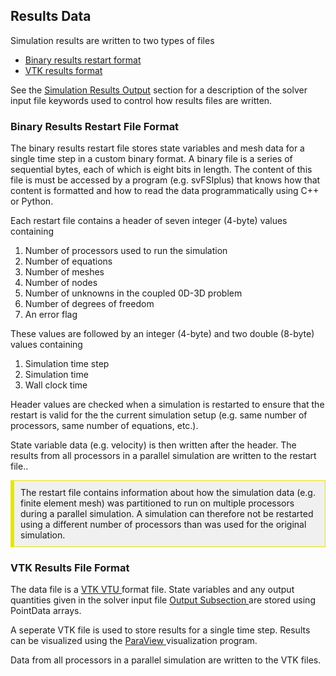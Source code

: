 
<h2 id="data_file_formats_results"> Results Data </h2>
Simulation results are written to two types of files
<ul style="list-style-type:disc">
<li> <a href="#data_file_formats_results_bin"> Binary results restart format </a> </li> 
<li> <a href="#data_file_formats_results_vtk"> VTK results format </a> </li> 
</ul>

See the <a href="#run_simulation_output"> Simulation Results Output</a> section for a description of the
solver input file keywords used to control how results files are written.

<!-- --------------------------------------------------------- -->
<!-- --------------- Binary Results Format ------------------- -->
<!-- --------------------------------------------------------- -->

<h3 id="data_file_formats_results_bin"> Binary Results Restart File Format </h3>
The binary results restart file stores state variables and mesh data for a single time step in a custom binary format. 
A binary file is a series of sequential bytes, each of which is eight bits in length. The content of this
file is must be accessed by a program (e.g. svFSIplus) that knows how that content is formatted and how to read 
the data programmatically using C++ or Python.

Each restart file contains a header of seven integer (4-byte) values containing  
<ol>
<li> Number of processors used to run the simulation </li>
<li> Number of equations </li>
<li> Number of meshes </li>
<li> Number of nodes </li>
<li> Number of unknowns in the coupled 0D-3D problem </li>
<li> Number of degrees of freedom </li>
<li> An error flag </li>
</ol>

These values are followed by an integer (4-byte) and two double (8-byte) values containing  
<ol>
<li> Simulation time step </li>
<li> Simulation time </li>
<li> Wall clock time </li>
</ol>

Header values are checked when a simulation is restarted to ensure that the restart is valid for the 
the current simulation setup (e.g. same number of processors, same number of equations, etc.).

State variable data (e.g. velocity) is then written after the header. The results from all processors 
in a parallel simulation are written to the restart file..

<div style="background-color: #F0F0F0; padding: 10px; border: 1px solid #e6e600; border-left: 6px solid #e6e600">
The restart file contains information about how the simulation data (e.g. finite element mesh) was partitioned 
to run on multiple processors during a parallel simulation. A simulation can therefore not be restarted using
a different number of processors than was used for the original simulation.
</div>

<!-- --------------------------------------------------------- -->
<!-- --------------- VTK Results Format ---------------------- -->
<!-- --------------------------------------------------------- -->

<h3 id="data_file_formats_results_vtk"> VTK Results File Format </h3>
The data file is a <a href="#appendix_vtk_file_format"> VTK VTU </a> format file. 
State variables and any output quantities given in the solver input file 
<a href="#output_parameters"> Output Subsection </a> are stored using PointData arrays.

A seperate VTK file is used to store results for a single time step. Results can be visualized using
the <a href="https://www.paraview.org/"> ParaView </a> visualization program.

Data from all processors in a parallel simulation are written to the VTK files.


